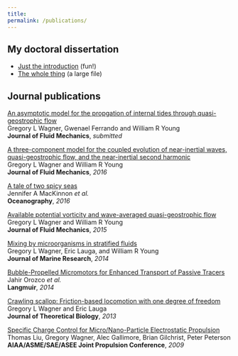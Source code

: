 ```yaml
---
title: 
permalink: /publications/
---
```


## My doctoral dissertation

* [Just the introduction][] (fun!)
* [The whole thing][] (a large file)

## Journal publications

[An asymptotic model for the propgation of internal tides through quasi-geostrophic flow][8]  
Gregory L Wagner, Gwenael Ferrando and William R Young  
**Journal of Fluid Mechanics**, *submitted*

[A three-component model for the coupled evolution of near-inertial waves, quasi-geostrophic flow, and the near-inertial second harmonic][7]  
Gregory L Wagner and William R Young  
**Journal of Fluid Mechanics**, *2016*

[A tale of two spicy seas][6]  
Jennifer A MacKinnon *et al.*  
**Oceanography**, *2016*

[Available potential vorticity and wave-averaged quasi-geostrophic flow][5]  
Gregory L Wagner and William R Young  
**Journal of Fluid Mechanics**, *2015*

[Mixing by microorganisms in stratified fluids][4]  
Gregory L Wagner, Eric Lauga, and William R Young  
**Journal of Marine Research**, *2014*

[Bubble-Propelled Micromotors for Enhanced Transport of Passive Tracers][3]  
Jahir Orozco *et al.*  
**Langmuir**, *2014*

[Crawling scallop: Friction-based locomotion with one degree of freedom][2]  
Gregory L Wagner and Eric Lauga  
**Journal of Theoretical Biology**, *2013*

[Specific Charge Control for Micro/Nano-Particle Electrostatic Propulsion][1]  
Thomas Liu, Gregory Wagner, Alec Gallimore, Brian Gilchrist, Peter Peterson  
**AIAA/ASME/SAE/ASEE Joint Propulsion Conference**, *2009*


[Just the introduction]: https://glwagner.github.io/assets/pdf/glwDissertationIntroduction.pdf 
[The whole thing]: https://glwagner.github.io/assets/pdf/glwDissertation.pdf 

[8]: https://glwagner.github.io/assets/pdf/hydrostaticWaveEqn-arxiv-2017.pdf 
[7]: https://glwagner.github.io/assets/pdf/threeComponentModel-JFM-2016.pdf
[6]: http://tos.org/oceanography/article/a-tale-of-two-spicy-seas
[5]: https://glwagner.github.io/assets/pdf/availablePotentialVorticity-JFM-2015.pdf
[4]: https://glwagner.github.io/assets/pdf/stratifiedMixingMicros-JMR-2014.pdf
[3]: https://glwagner.github.io/assets/pdf/mixingBubbles-Langmuir-2014.pdf
[2]: https://glwagner.github.io/assets/pdf/crawlingScallop-JTheorBiol-2013.pdf
[1]: https://glwagner.github.io/assets/pdf/electrostaticPropulsion-AIAA-2009.pdf
